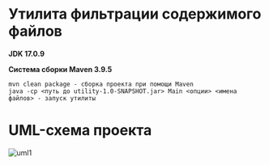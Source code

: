 # Утилита фильтрации содержимого файлов
**JDK 17.0.9**

**Система сборки Maven 3.9.5**

```terminal
mvn clean package - сборка проекта при помощи Maven
java -cp <путь до utility-1.0-SNAPSHOT.jar> Main <опции> <имена файлов> - запуск утилиты
```

# UML-схема проекта
![uml1](https://github.com/user-attachments/assets/679efc69-9475-4052-a805-ec1d578c719e)
